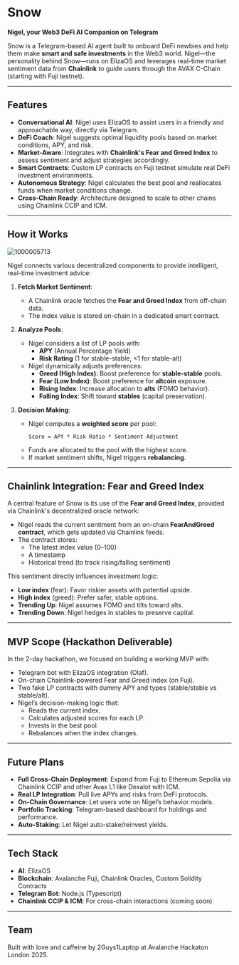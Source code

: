 # Snow

**Nigel, your Web3 DeFi AI Companion on Telegram**

Snow is a Telegram-based AI agent built to onboard DeFi newbies and help them make **smart and safe investments** in the Web3 world. Nigel—the personality behind Snow—runs on ElizaOS and leverages real-time market sentiment data from **Chainlink** to guide users through the AVAX C-Chain (starting with Fuji testnet).

---

## Features

- **Conversational AI**: Nigel uses ElizaOS to assist users in a friendly and approachable way, directly via Telegram.
- **DeFi Coach**: Nigel suggests optimal liquidity pools based on market conditions, APY, and risk.
- **Market-Aware**: Integrates with **Chainlink's Fear and Greed Index** to assess sentiment and adjust strategies accordingly.
- **Smart Contracts**: Custom LP contracts on Fuji testnet simulate real DeFi investment environments.
- **Autonomous Strategy**: Nigel calculates the best pool and reallocates funds when market conditions change.
- **Cross-Chain Ready**: Architecture designed to scale to other chains using Chainlink CCIP and ICM.

---

## How it Works

![1000005713](https://github.com/user-attachments/assets/1854005e-149c-476f-8404-1c7ca1f21aac)

Nigel connects various decentralized components to provide intelligent, real-time investment advice:

1. **Fetch Market Sentiment**:
   - A Chainlink oracle fetches the **Fear and Greed Index** from off-chain data.
   - The index value is stored on-chain in a dedicated smart contract.

2. **Analyze Pools**:
   - Nigel considers a list of LP pools with:
     - **APY** (Annual Percentage Yield)
     - **Risk Rating** (1 for stable-stable, <1 for stable-alt)
   - Nigel dynamically adjusts preferences:
     - **Greed (High Index)**: Boost preference for **stable-stable** pools.
     - **Fear (Low Index)**: Boost preference for **altcoin** exposure.
     - **Rising Index**: Increase allocation to **alts** (FOMO behavior).
     - **Falling Index**: Shift toward **stables** (capital preservation).

3. **Decision Making**:
   - Nigel computes a **weighted score** per pool:
     ```
     Score = APY * Risk Ratio * Sentiment Adjustment
     ```
   - Funds are allocated to the pool with the highest score.
   - If market sentiment shifts, Nigel triggers **rebalancing**.

---

## Chainlink Integration: Fear and Greed Index

A central feature of Snow is its use of the **Fear and Greed Index**, provided via Chainlink's decentralized oracle network:

- Nigel reads the current sentiment from an on-chain **FearAndGreed contract**, which gets updated via Chainlink feeds.
- The contract stores:
  - The latest index value (0–100)
  - A timestamp
  - Historical trend (to track rising/falling sentiment)

This sentiment directly influences investment logic:

- **Low index** (fear): Favor riskier assets with potential upside.
- **High index** (greed): Prefer safer, stable options.
- **Trending Up**: Nigel assumes FOMO and tilts toward alts.
- **Trending Down**: Nigel hedges in stables to preserve capital.

---

## MVP Scope (Hackathon Deliverable)

In the 2-day hackathon, we focused on building a working MVP with:

- Telegram bot with ElizaOS integration (Olaf).
- On-chain Chainlink-powered Fear and Greed index (on Fuji).
- Two fake LP contracts with dummy APY and types (stable/stable vs stable/alt).
- Nigel’s decision-making logic that:
  - Reads the current index.
  - Calculates adjusted scores for each LP.
  - Invests in the best pool.
  - Rebalances when the index changes.

---

## Future Plans

- **Full Cross-Chain Deployment**: Expand from Fuji to Ethereum Sepolia via Chainlink CCIP and other Avax L1 like Dexalot with ICM.
- **Real LP Integration**: Pull live APYs and risks from DeFi protocols.
- **On-Chain Governance**: Let users vote on Nigel’s behavior models.
- **Portfolio Tracking**: Telegram-based dashboard for holdings and performance.
- **Auto-Staking**: Let Nigel auto-stake/reinvest yields.

---

## Tech Stack

- **AI**: ElizaOS
- **Blockchain**: Avalanche Fuji, Chainlink Oracles, Custom Solidity Contracts
- **Telegram Bot**: Node.js (Typescript)
- **Chainlink CCIP & ICM**: For cross-chain interactions (coming soon)

---

## Team

Built with love and caffeine by 2Guys1Laptop at Avalanche Hackaton London 2025.
